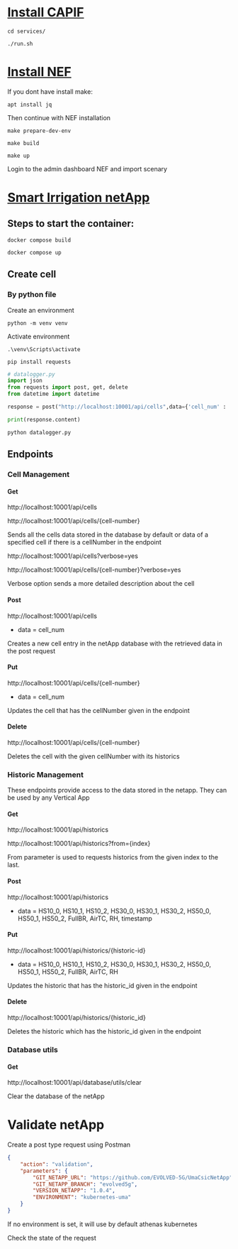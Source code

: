 # [Install CAPIF](https://github.com/EVOLVED-5G/CAPIF_API_Services)

`cd services/`

`./run.sh`

# [Install NEF](https://github.com/EVOLVED-5G/NEF_emulator)

If you dont have install make:

`apt install jq`

Then continue with NEF installation

`make prepare-dev-env`

`make build`

`make up`

Login to the admin dashboard NEF and import scenary

# [Smart Irrigation netApp](https://github.com/EVOLVED-5G/UmaCsicNetApp)

## Steps to start the container:

`docker compose build`

`docker compose up`

## Create cell

### By python file

Create an environment 

`python -m venv venv`

Activate environment

`.\venv\Scripts\activate`

`pip install requests`

```python
# datalogger.py
import json
from requests import post, get, delete
from datetime import datetime

response = post("http://localhost:10001/api/cells",data={'cell_num' : '...'})

print(response.content)
```

`python datalogger.py`

## Endpoints

### Cell Management 

#### Get 

http://localhost:10001/api/cells

http://localhost:10001/api/cells/{cell-number}

Sends all the cells data stored in the database by default or data of a specified cell if 
there is a cellNumber in the endpoint

http://localhost:10001/api/cells?verbose=yes

http://localhost:10001/api/cells/{cell-number}?verbose=yes

Verbose option sends a more detailed description about the cell

#### Post 

http://localhost:10001/api/cells 

- data = cell_num

Creates a new cell entry in the netApp database with the retrieved data in the post request

#### Put 

http://localhost:10001/api/cells/{cell-number}

- data = cell_num

Updates the cell that has the cellNumber given in the endpoint

#### Delete

http://localhost:10001/api/cells/{cell-number}

Deletes the cell with the given cellNumber with its historics

### Historic Management 

These endpoints provide access to the data stored in the netapp. They can be used by any Vertical App

#### Get 

http://localhost:10001/api/historics

http://localhost:10001/api/historics?from={index}

From parameter is used to requests historics from the given index to the last.

#### Post 

http://localhost:10001/api/historics

- data = HS10_0, HS10_1, HS10_2, HS30_0, HS30_1, HS30_2, HS50_0, HS50_1, HS50_2, FullBR, AirTC, RH, timestamp

#### Put 

http://localhost:10001/api/historics/{historic-id}

- data = HS10_0, HS10_1, HS10_2, HS30_0, HS30_1, HS30_2, HS50_0, HS50_1, HS50_2, FullBR, AirTC, RH

Updates the historic that has the historic_id given in the endpoint

#### Delete 

http://localhost:10001/api/historics/{historic_id}

Deletes the historic which has the historic_id given in the endpoint

### Database utils

#### Get 

http://localhost:10001/api/database/utils/clear

Clear the database of the netApp

# Validate netApp

Create a post type request using Postman

```json
{
    "action": "validation",
    "parameters": {
        "GIT_NETAPP_URL": "https://github.com/EVOLVED-5G/UmaCsicNetApp",
        "GIT_NETAPP_BRANCH": "evolved5g",
        "VERSION_NETAPP": "1.0.4",
        "ENVIRONMENT": "kubernetes-uma"
    }
}
```

If no environment is set, it will use by default athenas kubernetes

Check the state of the request